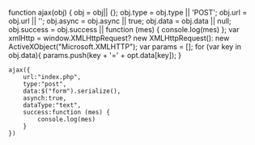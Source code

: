 function ajax(obj) {
    obj = obj|| {};
    obj.type = obj.type || 'POST';
    obj.url = obj.url || '';
    obj.async = obj.async || true;
    obj.data = obj.data || null;
    obj.success = obj.success || function (mes) {
            console.log(mes)
        };
    var xmlHttp = window.XMLHttpRequest? new XMLHttpRequest(): new ActiveXObject("Microsoft.XMLHTTP");
    var params = [];
    for (var key in obj.data){
        params.push(key + '=' + opt.data[key]);
    }
   
    ajax({
        url:"index.php",
        type:"post",
        data:$("form").serialize(),
        asynch:true,
        dataType:"text",
        success:function (mes) {
            console.log(mes)
        }
    })
